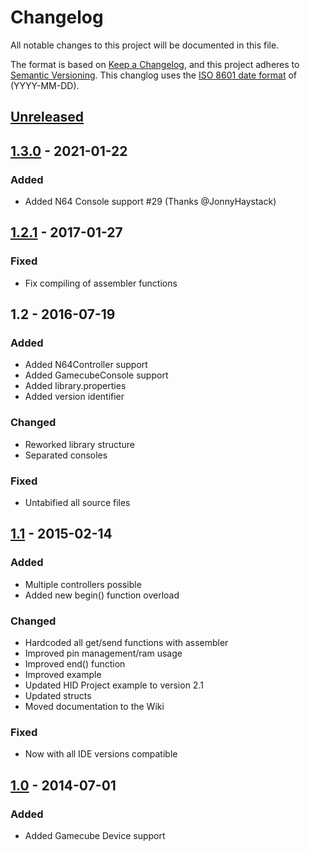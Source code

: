 # Changelog
All notable changes to this project will be documented in this file.

The format is based on [Keep a Changelog](https://keepachangelog.com/en/1.0.0/),
and this project adheres to [Semantic Versioning](https://semver.org/spec/v2.0.0.html).
This changlog uses the [ISO 8601 date format](https://www.iso.org/iso-8601-date-and-time-format.html) of (YYYY-MM-DD).

## [Unreleased]

## [1.3.0] - 2021-01-22

### Added

* Added N64 Console support #29 (Thanks @JonnyHaystack)

## [1.2.1] - 2017-01-27

### Fixed

* Fix compiling of assembler functions

## 1.2 - 2016-07-19

### Added

* Added N64Controller support
* Added GamecubeConsole support
* Added library.properties
* Added version identifier

### Changed

* Reworked library structure
* Separated consoles

### Fixed

* Untabified all source files

## [1.1] - 2015-02-14

### Added

* Multiple controllers possible
* Added new begin() function overload

### Changed

* Hardcoded all get/send functions with assembler
 * Improved pin management/ram usage
 * Improved end() function
 * Improved example
 * Updated HID Project example to version 2.1
 * Updated structs
* Moved documentation to the Wiki

### Fixed

* Now with all IDE versions compatible

## [1.0] - 2014-07-01

### Added
* Added Gamecube Device support


[Unreleased]: https://github.com/NicoHood/Nintendo/compare/1.3.0...HEAD
[1.3.0]: https://github.com/NicoHood/Nintendo/compare/1.2.1...1.3.0
[1.2.1]: https://github.com/NicoHood/Nintendo/releases/tag/1.2.1
[1.1]: https://github.com/NicoHood/Nintendo/compare/1.0...1.1
[1.0]: https://github.com/NicoHood/Nintendo/releases/tag/1.0
